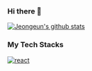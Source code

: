 ### Hi there 👋
[![Jeongeun's github stats](https://github-readme-stats.vercel.app/api?username=Jeongeun-Choi&hide=stars&show_icons=true&theme=dracula)](https://github.com/anuraghazra/github-readme-stats)

### My Tech Stacks
[![react](https://img.shields.io/badge/react-17.0.1-#61DAFB?logo=React&logoColor=#61DAFB)](https://github.com/Jeongeun-Choi/Jeongeun-Choi)
<!--
**Jeongeun-Choi/Jeongeun-Choi** is a ✨ _special_ ✨ repository because its `README.md` (this file) appears on your GitHub profile.

Here are some ideas to get you started:

- 🔭 I’m currently working on ...
- 🌱 I’m currently learning ...
- 👯 I’m looking to collaborate on ...
- 🤔 I’m looking for help with ...
- 💬 Ask me about ...
- 📫 How to reach me: ...
- 😄 Pronouns: ...
- ⚡ Fun fact: ...
-->
